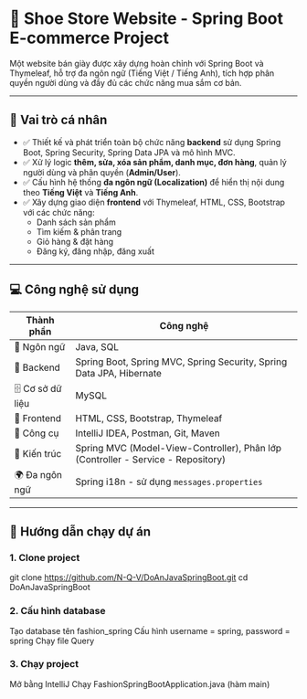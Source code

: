 # 👟 Shoe Store Website - Spring Boot E-commerce Project

Một website bán giày được xây dựng hoàn chỉnh với Spring Boot và Thymeleaf, hỗ trợ đa ngôn ngữ (Tiếng Việt / Tiếng Anh), tích hợp phân quyền người dùng và đầy đủ các chức năng mua sắm cơ bản.

---

## 📌 Vai trò cá nhân

- ✅ Thiết kế và phát triển toàn bộ chức năng **backend** sử dụng Spring Boot, Spring Security, Spring Data JPA và mô hình MVC.
- ✅ Xử lý logic **thêm, sửa, xóa sản phẩm, danh mục, đơn hàng**, quản lý người dùng và phân quyền (**Admin/User**).
- ✅ Cấu hình hệ thống **đa ngôn ngữ (Localization)** để hiển thị nội dung theo **Tiếng Việt** và **Tiếng Anh**.
- ✅ Xây dựng giao diện **frontend** với Thymeleaf, HTML, CSS, Bootstrap với các chức năng:
  - Danh sách sản phẩm
  - Tìm kiếm & phân trang
  - Giỏ hàng & đặt hàng
  - Đăng ký, đăng nhập, đăng xuất

---

## 💻 Công nghệ sử dụng

| Thành phần     | Công nghệ |
|----------------|-----------|
| 💬 Ngôn ngữ     | Java, SQL |
| 🔧 Backend      | Spring Boot, Spring MVC, Spring Security, Spring Data JPA, Hibernate |
| 🗄️ Cơ sở dữ liệu | MySQL |
| 🎨 Frontend     | HTML, CSS, Bootstrap, Thymeleaf |
| 🧰 Công cụ       | IntelliJ IDEA, Postman, Git, Maven |
| 🧱 Kiến trúc     | Spring MVC (Model-View-Controller), Phân lớp (Controller - Service - Repository) |
| 🌍 Đa ngôn ngữ   | Spring i18n - sử dụng `messages.properties` |

---

## 🚀 Hướng dẫn chạy dự án
### 1. Clone project
git clone https://github.com/N-Q-V/DoAnJavaSpringBoot.git
cd DoAnJavaSpringBoot
### 2. Cấu hình database
Tạo database tên fashion_spring
Cấu hình username = spring, password = spring
Chạy file Query
### 3. Chạy project
Mở bằng IntelliJ
Chạy FashionSpringBootApplication.java (hàm main)
